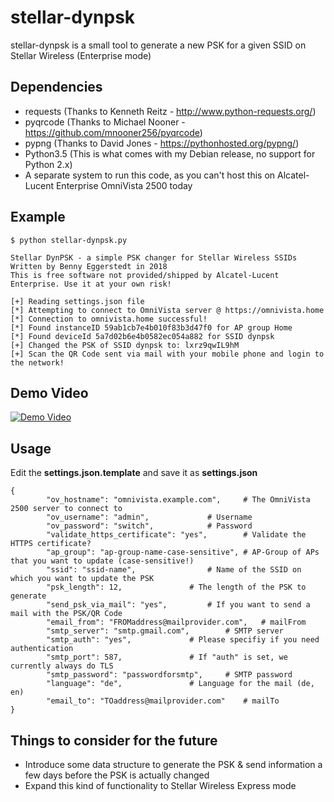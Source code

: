 # stellar-dynpsk
stellar-dynpsk is a small tool to generate a new PSK for a given SSID on Stellar Wireless (Enterprise mode)

## Dependencies
- requests (Thanks to Kenneth Reitz - http://www.python-requests.org/)
- pyqrcode (Thanks to Michael Nooner - https://github.com/mnooner256/pyqrcode)
- pypng (Thanks to David Jones - https://pythonhosted.org/pypng/)
- Python3.5 (This is what comes with my Debian release, no support for Python 2.x)
- A separate system to run this code, as you can't host this on Alcatel-Lucent Enterprise OmniVista 2500 today
 
## Example

```
$ python stellar-dynpsk.py 

Stellar DynPSK - a simple PSK changer for Stellar Wireless SSIDs
Written by Benny Eggerstedt in 2018
This is free software not provided/shipped by Alcatel-Lucent Enterprise. Use it at your own risk!

[+] Reading settings.json file
[*] Attempting to connect to OmniVista server @ https://omnivista.home
[*] Connection to omnivista.home successful!
[*] Found instanceID 59ab1cb7e4b010f83b3d47f0 for AP group Home
[*] Found deviceId 5a7d02b6e4b0582ec054a882 for SSID dynpsk
[+] Changed the PSK of SSID dynpsk to: lxrz9qwIL9hM
[+] Scan the QR Code sent via mail with your mobile phone and login to the network!
```

## Demo Video
[![Demo Video](https://img.youtube.com/vi/cx0n13rECW0/0.jpg)](https://www.youtube.com/watch?v=cx0n13rECW0)

## Usage

Edit the **settings.json.template** and save it as **settings.json**
```
{
        "ov_hostname": "omnivista.example.com",		# The OmniVista 2500 server to connect to
        "ov_username": "admin",				# Username
        "ov_password": "switch",			# Password
        "validate_https_certificate": "yes",		# Validate the HTTPS certificate?
        "ap_group": "ap-group-name-case-sensitive",	# AP-Group of APs that you want to update (case-sensitive!)
        "ssid": "ssid-name",				# Name of the SSID on which you want to update the PSK
        "psk_length": 12,				# The length of the PSK to generate
        "send_psk_via_mail": "yes",			# If you want to send a mail with the PSK/QR Code
        "email_from": "FROMaddress@mailprovider.com",	# mailFrom
        "smtp_server": "smtp.gmail.com",		# SMTP server
        "smtp_auth": "yes",				# Please specifiy if you need authentication
        "smtp_port": 587,				# If "auth" is set, we currently always do TLS
        "smtp_password": "passwordforsmtp",		# SMTP password
        "language": "de",				# Language for the mail (de, en) 
        "email_to": "TOaddress@mailprovider.com"	# mailTo
}
```

## Things to consider for the future
- Introduce some data structure to generate the PSK & send information a few days before the PSK is actually changed
- Expand this kind of functionality to Stellar Wireless Express mode
